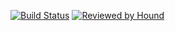 [![Build Status](https://travis-ci.org/OlawaleJoseph/car-rentals.svg?branch=develop)](https://travis-ci.org/OlawaleJoseph/car-rentals)
[![Reviewed by Hound](https://img.shields.io/badge/Reviewed_by-Hound-8E64B0.svg)](https://houndci.com)
